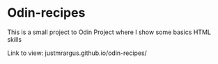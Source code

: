 # Odin-recipes

This is a small project to Odin Project where I show some basics HTML skills

Link to view: justmrargus.github.io/odin-recipes/